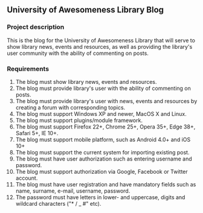 ## University of Awesomeness Library Blog

### Project description
This is the blog for the University of Awesomeness Library that will serve to show library news, events and resources, as well as providing the library's user community with the ability of commenting on posts.

### Requirements
1. The blog must show library news, events and resources.
2. The blog must provide library's user with the ability of commenting on posts.
3. The blog must provide library's user with news, events and resources by creating a forum with corresponding topics.
4. The blog must support Windows XP and newer, MacOS X and Linux.
5. The blog must support plugins/module framework.
6. The blog must support Firefox 22+, Chrome 25+, Opera 35+, Edge 38+, Safari 5+, IE 10+.
7. The blog must support mobile platform, such as Android 4.0+ and iOS 10+
8. The blog must support the current system for importing existing post.
9. The blog must have user authorization such as entering username and password.
10. The blog must support authorization via Google, Facebook or Twitter account.
11. The blog must have user registration and have mandatory fields such as name, surname, e-mail, username, password.
12. The password must have letters in lower- and uppercase, digits and wildcard characters ("* / _ #" etc).